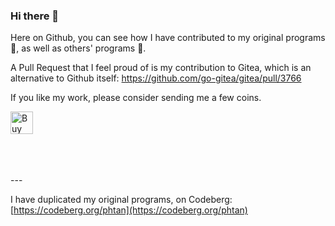 ### Hi there 👋


Here on Github, you can see how I have contributed to my original programs 🌱, as well as others' programs 👯.

<p>
A Pull Request that I feel proud of is my contribution 
to Gitea, which is an alternative to Github itself:

<a href="https://github.com/go-gitea/gitea/pull/3766">
https://github.com/go-gitea/gitea/pull/3766
</a>
<p>
<p>
If you like my work, please consider sending 
me a few coins.
</p>

<a href='https://ko-fi.com/O4O8EOWEK' target='_blank'><img height='36' style='border:0px;height:36px;' src='https://cdn.ko-fi.com/cdn/kofi2.png?v=3' border='0' alt='Buy Me a Coffee at ko-fi.com' /></a>

<br />
<br />
<br />
---

I have duplicated my original programs, on Codeberg: [https://codeberg.org/phtan](https://codeberg.org/phtan)





<!--
**phtan/phtan** is a ✨ _special_ ✨ repository because its `README.md` (this file) appears on your GitHub profile.

Here are some ideas to get you started:

- 🔭 I’m currently working on ...
- 🌱 I’m currently learning ...
- 👯 I’m looking to collaborate on ...
- 🤔 I’m looking for help with ...
- 💬 Ask me about ...
- 📫 How to reach me: ...
- 😄 Pronouns: ...
- ⚡ Fun fact: ...
-->
